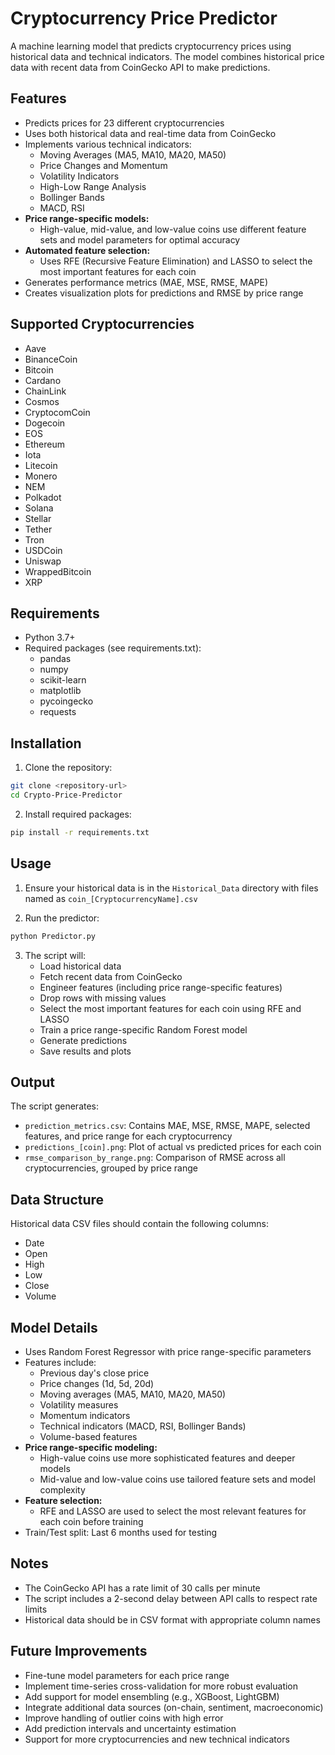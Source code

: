 # Cryptocurrency Price Predictor

A machine learning model that predicts cryptocurrency prices using historical data and technical indicators. The model combines historical price data with recent data from CoinGecko API to make predictions.

## Features

- Predicts prices for 23 different cryptocurrencies
- Uses both historical data and real-time data from CoinGecko
- Implements various technical indicators:
  - Moving Averages (MA5, MA10, MA20, MA50)
  - Price Changes and Momentum
  - Volatility Indicators
  - High-Low Range Analysis
  - Bollinger Bands
  - MACD, RSI
- **Price range-specific models:**
  - High-value, mid-value, and low-value coins use different feature sets and model parameters for optimal accuracy
- **Automated feature selection:**
  - Uses RFE (Recursive Feature Elimination) and LASSO to select the most important features for each coin
- Generates performance metrics (MAE, MSE, RMSE, MAPE)
- Creates visualization plots for predictions and RMSE by price range

## Supported Cryptocurrencies

- Aave
- BinanceCoin
- Bitcoin
- Cardano
- ChainLink
- Cosmos
- CryptocomCoin
- Dogecoin
- EOS
- Ethereum
- Iota
- Litecoin
- Monero
- NEM
- Polkadot
- Solana
- Stellar
- Tether
- Tron
- USDCoin
- Uniswap
- WrappedBitcoin
- XRP

## Requirements

- Python 3.7+
- Required packages (see requirements.txt):
  - pandas
  - numpy
  - scikit-learn
  - matplotlib
  - pycoingecko
  - requests

## Installation

1. Clone the repository:
```bash
git clone <repository-url>
cd Crypto-Price-Predictor
```

2. Install required packages:
```bash
pip install -r requirements.txt
```

## Usage

1. Ensure your historical data is in the `Historical_Data` directory with files named as `coin_[CryptocurrencyName].csv`

2. Run the predictor:
```bash
python Predictor.py
```

3. The script will:
   - Load historical data
   - Fetch recent data from CoinGecko
   - Engineer features (including price range-specific features)
   - Drop rows with missing values
   - Select the most important features for each coin using RFE and LASSO
   - Train a price range-specific Random Forest model
   - Generate predictions
   - Save results and plots

## Output

The script generates:
- `prediction_metrics.csv`: Contains MAE, MSE, RMSE, MAPE, selected features, and price range for each cryptocurrency
- `predictions_[coin].png`: Plot of actual vs predicted prices for each coin
- `rmse_comparison_by_range.png`: Comparison of RMSE across all cryptocurrencies, grouped by price range

## Data Structure

Historical data CSV files should contain the following columns:
- Date
- Open
- High
- Low
- Close
- Volume

## Model Details

- Uses Random Forest Regressor with price range-specific parameters
- Features include:
  - Previous day's close price
  - Price changes (1d, 5d, 20d)
  - Moving averages (MA5, MA10, MA20, MA50)
  - Volatility measures
  - Momentum indicators
  - Technical indicators (MACD, RSI, Bollinger Bands)
  - Volume-based features
- **Price range-specific modeling:**
  - High-value coins use more sophisticated features and deeper models
  - Mid-value and low-value coins use tailored feature sets and model complexity
- **Feature selection:**
  - RFE and LASSO are used to select the most relevant features for each coin before training
- Train/Test split: Last 6 months used for testing

## Notes

- The CoinGecko API has a rate limit of 30 calls per minute
- The script includes a 2-second delay between API calls to respect rate limits
- Historical data should be in CSV format with appropriate column names

## Future Improvements

- Fine-tune model parameters for each price range
- Implement time-series cross-validation for more robust evaluation
- Add support for model ensembling (e.g., XGBoost, LightGBM)
- Integrate additional data sources (on-chain, sentiment, macroeconomic)
- Improve handling of outlier coins with high error
- Add prediction intervals and uncertainty estimation
- Support for more cryptocurrencies and new technical indicators 